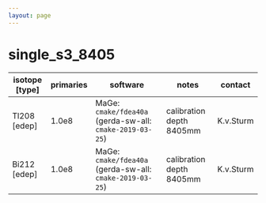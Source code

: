 ```yaml
---
layout: page
---
```


# single_s3_8405

| isotope [type] | primaries | software | notes | contact |
| -- | -- | -- | -- | -- |
| Tl208 [edep] | 1.0e8 | MaGe: `cmake/fdea40a` (gerda-sw-all: `cmake-2019-03-25`) | calibration depth 8405mm | K.v.Sturm |
| Bi212 [edep] | 1.0e8 | MaGe: `cmake/fdea40a` (gerda-sw-all: `cmake-2019-03-25`) | calibration depth 8405mm | K.v.Sturm |
